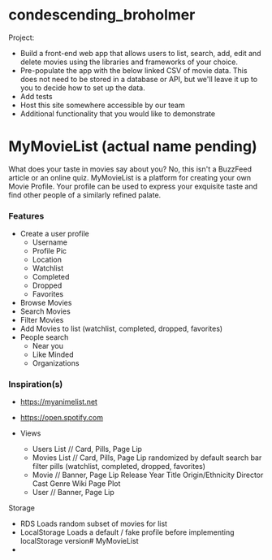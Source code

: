 # condescending_broholmer 

Project:
* Build a front-end web app that allows users to list, search, add, edit and delete movies using the libraries and frameworks of your choice.
* Pre-populate the app with the below linked CSV of movie data. This does not need to be stored in a database or API, but we'll leave it up to you to decide how to set up the data.
* Add tests
* Host this site somewhere accessible by our team
* Additional functionality that you would like to demonstrate

# MyMovieList (actual name pending)

What does your taste in movies say about you? No, this isn't a BuzzFeed article or an online quiz. 
MyMovieList is a platform for creating your own Movie Profile. Your profile can be used to express your exquisite taste
and find other people of a similarly refined palate.

### Features
- Create a user profile
    - Username
    - Profile Pic
    - Location
    - Watchlist
    - Completed
    - Dropped
    - Favorites
- Browse Movies
- Search Movies
- Filter Movies
- Add Movies to list (watchlist, completed, dropped, favorites)
- People search
    - Near you
    - Like Minded
    - Organizations

### Inspiration(s)
- https://myanimelist.net
- https://open.spotify.com

- Views
    - Users List // Card, Pills, Page Lip
    - Movies List // Card, Pills, Page Lip
        randomized by default
        search bar
        filter pills (watchlist, completed, dropped, favorites)
    - Movie // Banner, Page Lip
        Release Year
        Title
        Origin/Ethnicity
        Director
        Cast
        Genre
        Wiki Page
        Plot
    - User // Banner, Page Lip

Storage
- RDS
    Loads random subset of movies for list
 - LocalStorage
    Loads a default / fake profile before implementing localStorage version# MyMovieList
-
